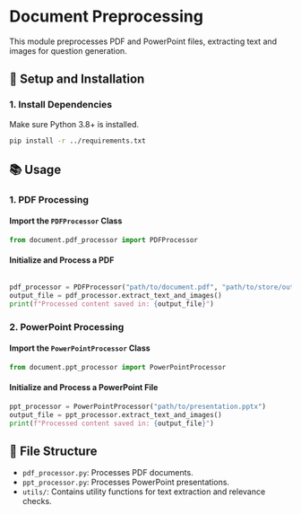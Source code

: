 # Document Preprocessing

This module preprocesses PDF and PowerPoint files, extracting text and images for question generation.

## 🚀 **Setup and Installation**

### 1. **Install Dependencies**

Make sure Python 3.8+ is installed.

```bash
pip install -r ../requirements.txt
```

## 📚 **Usage**

### 1. **PDF Processing**

#### Import the `PDFProcessor` Class

```python
from document.pdf_processor import PDFProcessor
```

#### Initialize and Process a PDF

```python

pdf_processor = PDFProcessor("path/to/document.pdf", "path/to/store/output")
output_file = pdf_processor.extract_text_and_images()
print(f"Processed content saved in: {output_file}")
```

### 2. **PowerPoint Processing**

#### Import the `PowerPointProcessor` Class

```python
from document.ppt_processor import PowerPointProcessor
```

#### Initialize and Process a PowerPoint File

```python
ppt_processor = PowerPointProcessor("path/to/presentation.pptx")
output_file = ppt_processor.extract_text_and_images()
print(f"Processed content saved in: {output_file}")
```

## 📂 **File Structure**

- `pdf_processor.py`: Processes PDF documents.
- `ppt_processor.py`: Processes PowerPoint presentations.
- `utils/`: Contains utility functions for text extraction and relevance checks.

